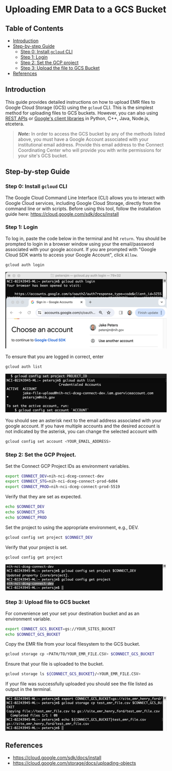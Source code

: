 # Uploading EMR Data to a GCS Bucket

## Table of Contents

-   [Introduction](#introduction)
-   [Step-by-step Guide](#step-by-step-guide)
    -   [Step 0: Install `gcloud` CLI](#step-0)
    -   [Step 1: Login](#step-1)
    -   [Step 2: Set the GCP project](#step-2)
    -   [Step 3: Upload the file to GCS Bucket](#step-3)
-   [References](#references)

<a name="introduction"></a> 
## Introduction 

This guide provides detailed instructions on how to upload EMR files to Google Cloud Storage (GCS) using the `gcloud` CLI. This is the simplest method for uploading files to GCS buckets. However, you can also using [REST APIs](https://cloud.google.com/storage/docs/uploading-objects#rest-upload-objects) or [Google's client libraries](https://cloud.google.com/storage/docs/uploading-objects#storage-upload-object-client-libraries) in Python, C++, Java, Node.js, etcetera.

> ***Note:*** In order to access the GCS bucket by any of the methods listed above, you must have a Google Account associated with your institutional email address. Provide this email address to the Connect Coordinating Center who will provide you with write permissions for your site's GCS bucket.

<a name="step-by-step-guide"></a> 
## Step-by-step Guide 

<a name="step-0"></a>
### Step 0: Install `gcloud` CLI 

The Google Cloud Command Line Interface (CLI) allows you to interact with Google Cloud services, including Google Cloud Storage, directly from the command line or with scripts. Before using this tool, follow the installation guide here: <https://cloud.google.com/sdk/docs/install>

<a name="step-1"></a>
### Step 1: Login 

To log in, paste the code below in the terminal and hit `return`. You should be prompted to login in a browser window using your the email/password associated with your google account. If you are prompted with "Google Cloud SDK wants to access your Google Account", click `Allow`.

``` bash
gcloud auth login
```

![](images/gcs-upload-tutorial/login.png)

To ensure that you are logged in correct, enter

``` bash
gcloud auth list
```

![](images/gcs-upload-tutorial/gcloud-auth-list.png)

You should see an asterisk next to the email address associated with your google account. If you have multiple accounts and the desired account is not indicated by the asterisk, you can change the selected account with

``` bash
gcloud config set account <YOUR_EMAIL_ADDRESS>
```

<a name="step-2"></a>
### Step 2: Set the GCP Project. 

Set the Connect GCP Project IDs as environment variables.

``` bash
export CONNECT_DEV=nih-nci-dceg-connect-dev
export CONNECT_STG=nih-nci-dceg-connect-prod-6d04
export CONNECT_PROD=nih-nci-dceg-connect-prod-5519
```

Verify that they are set as expected.

``` bash
echo $CONNECT_DEV
echo $CONNECT_STG
echo $CONNECT_PROD
```

Set the project to using the appropriate environment, e.g., DEV.

``` bash
gcloud config set project $CONNECT_DEV
```

Verify that your project is set.

```         
gcloud config get project
```

![](images/gcs-upload-tutorial/gcloud-config-get-project.png)

<a name="step-3"></a>
### Step 3: Upload file to GCS bucket 

For convenience set your set your destination bucket and as an environment variable.

``` bash
export CONNECT_GCS_BUCKET=gs://YOUR_SITES_BUCKET
echo $CONNECT_GCS_BUCKET
```

Copy the EMR file from your local filesystem to the GCS bucket.

``` bash
gcloud storage cp <PATH/TO/YOUR_EMR_FILE.CSV> $CONNECT_GCS_BUCKET
```

Ensure that your file is uploaded to the bucket.

``` bash
gcloud storage ls ${CONNECT_GCS_BUCKET}/<YOUR_EMR_FILE.CSV>
```

If your file was successfully uploaded you should see the file listed as output in the terminal.

![](images/gcs-upload-tutorial/gcloud-storage-cp.png)

<a name="references"></a>
## References 

-   <https://cloud.google.com/sdk/docs/install>
-   <https://cloud.google.com/storage/docs/uploading-objects>
